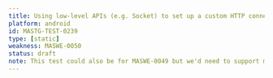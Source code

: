 ```yaml
---
title: Using low-level APIs (e.g. Socket) to set up a custom HTTP connection
platform: android
id: MASTG-TEST-0239
type: [static]
weakness: MASWE-0050
status: draft
note: This test could also be for MASWE-0049 but we'd need to support multiple weaknesses.
---
```

